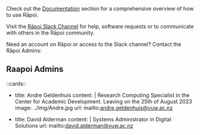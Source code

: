 
Check out the [Documentation](index.md) section for a comprehensive overview of how to use Rāpoi.

Visit the [Rāpoi Slack Channel](https://uwrc.slack.com) for help, software requests or to communicate with others in the Rāpoi community.

Need an account on Rāpoi or access to the Slack channel? Contact the Rāpoi Admins:

## Raapoi Admins
<!-- Admins and moderator cards, see https://www.neoteroi.dev/mkdocs-plugins/cards/ -->
::cards::

- title: Andre Geldenhuis
  content: |
    Research Computing Specialist in the Center for Academic Development.
    Leaving on the 25th of August 2023
  image: ../img/Andre.jpg
  url: mailto:andre.geldenhuis@vuw.ac.nz


- title: David Alderman
  content: |
    Systems Administrator in Digital Solutions
  url: mailto:david.alderman@vuw.ac.nz

<!-- <div class="person-card">
    <h3>David Alderman</h3>
    <p>Systems Administrator in Digital Solutions</p>
    <a href="mailto:david.alderman@vuw.ac.nz">`david.alderman@vuw.ac.nz`</a>
</div> -->




<!-- <img src="../img/Wes.jpg" width="200" height="200"> <br>
Wes Harrell
<br>
Research Software Engineer <br>
<a href="mailto:wes.harrell@vuw.ac.nz">`wes.harrell@vuw.ac.nz`</a> -->

<!-- <img src="../img/Matt.jpg" width="200" height="200"> <br> 
Matt Plummer
<br>
Digital Research Consultant
<br>
<a href="mailto:matt.plummer@vuw.ac.nz">`matt.plummer@vuw.ac.nz`</a> -->
